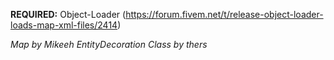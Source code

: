 **REQUIRED:** Object-Loader (https://forum.fivem.net/t/release-object-loader-loads-map-xml-files/2414)

*Map by Mikeeh*
*EntityDecoration Class by thers*
